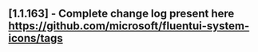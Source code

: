 ## [1.1.163] - Complete change log present here https://github.com/microsoft/fluentui-system-icons/tags